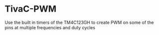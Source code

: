 # TivaC-PWM
Use the built in timers of the TM4C123GH to create PWM on some of the pins at multiple frequencies and duty cycles
